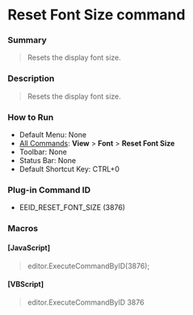 # Reset Font Size command

### Summary

> Resets the display font size.

### Description

> Resets the display font size.

### How to Run

- Default Menu: None
- [All Commands](../tools/all_commands): **View** \> **Font** >
**Reset Font Size**
- Toolbar: None
- Status Bar: None
- Default Shortcut Key: CTRL+0

### Plug-in Command ID

- EEID\_RESET\_FONT\_SIZE (3876)

### Macros

#### \[JavaScript\]

> editor.ExecuteCommandByID(3876);

#### \[VBScript\]

> editor.ExecuteCommandByID 3876
